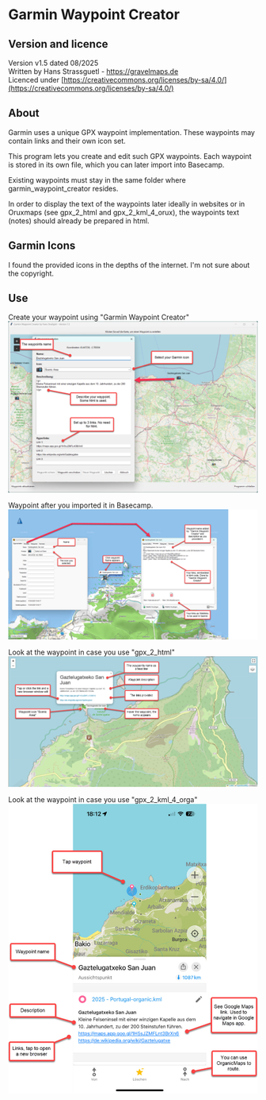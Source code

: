 # Garmin Waypoint Creator
## Version and licence
Version v1.5 dated 08/2025<br/>
Written by Hans Strassguetl - https://gravelmaps.de  <br/>
Licenced under [https://creativecommons.org/licenses/by-sa/4.0/](https://creativecommons.org/licenses/by-sa/4.0/)

## About
Garmin uses a unique GPX waypoint implementation. These waypoints may contain links and their own icon set.

This program lets you create and edit such GPX waypoints. Each waypoint is stored in its own file, which you can later import into Basecamp.

Existing waypoints must stay in the same folder where garmin_waypoint_creator resides.

In order to display the text of the waypoints later ideally in websites or in Oruxmaps (see gpx_2_html and gpx_2_kml_4_orux), the waypoints text (notes) should already be prepared in html.


## Garmin Icons
I found the provided icons in the depths of the internet. I'm not sure about the copyright.

## Use

Create your waypoint using "Garmin Waypoint Creator"
![Create your Waypoint](images/garmin_waypoint_creator.jpg)

Waypoint after you imported it in Basecamp.
![Waypoint after you imported it in Basecamp.](images/basecamp.jpg)

Look at the waypoint in case you use "gpx_2_html"
![Look at the waypoint in case you use "gpx_2_html"](images/website.jpg)

Look at the waypoint in case you use "gpx_2_kml_4_orga"
![Look at the waypoint in case you use "gpx_2_kml_4_orga"](images/organicmaps.jpg)

